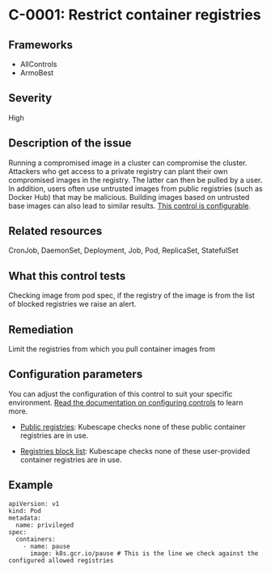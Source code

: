 # C-0001: Restrict container registries

## Frameworks
* AllControls
* ArmoBest
 
## Severity
High

## Description of the issue
Running a compromised image in a cluster can compromise the cluster. Attackers who get access to a private registry can plant their own compromised images in the registry. The latter can then be pulled by a user. In addition, users often use untrusted images from public registries (such as Docker Hub) that may be malicious. Building images based on untrusted base images can also lead to similar results. [This control is configurable](#configuration-parameters).
 
## Related resources
CronJob, DaemonSet, Deployment, Job, Pod, ReplicaSet, StatefulSet
 
## What this control tests 
Checking image from pod spec, if the registry of the image is from the list of blocked registries we raise an alert.
 
## Remediation
Limit the registries from which you pull container images from
 
## Configuration parameters
You can adjust the configuration of this control to suit your specific environment. [Read the documentation on configuring controls](../../frameworks-and-controls/configuring-controls/) to learn more.

* [Public registries](../../frameworks-and-controls/configuring-controls/#publicregistries): Kubescape checks none of these public container registries are in use.

* [Registries block list](../../frameworks-and-controls/configuring-controls/#untrustedregistries): Kubescape checks none of these user-provided container registries are in use.

## Example
```
apiVersion: v1
kind: Pod
metadata:
  name: privileged
spec:
  containers:
    - name: pause
      image: k8s.gcr.io/pause # This is the line we check against the configured allowed registries 
```
